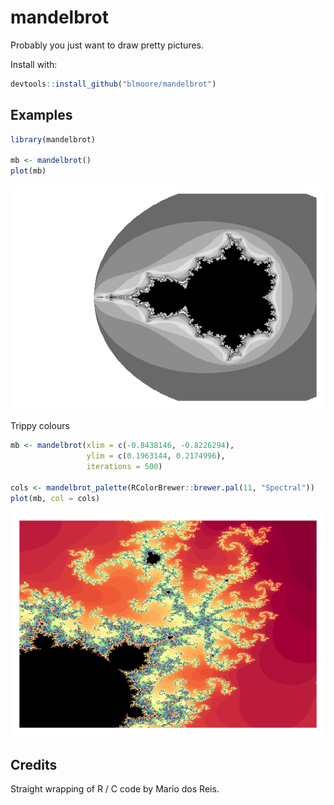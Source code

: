 <!-- README.md is generated from README.Rmd. Please edit that file -->
mandelbrot
==========

Probably you just want to draw pretty pictures.

Install with:

``` r
devtools::install_github("blmoore/mandelbrot")
```

Examples
--------

``` r
library(mandelbrot)

mb <- mandelbrot()
plot(mb)
```

![](README-b_n_w-1.png)

Trippy colours

``` r
mb <- mandelbrot(xlim = c(-0.8438146, -0.8226294),
                 ylim = c(0.1963144, 0.2174996), 
                 iterations = 500)

cols <- mandelbrot_palette(RColorBrewer::brewer.pal(11, "Spectral"))
plot(mb, col = cols)
```

![](README-trip-1.png)

Credits
-------

Straight wrapping of R / C code by Mario dos Reis.
